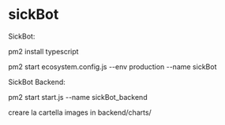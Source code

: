 # sickBot

SickBot:

pm2 install typescript

pm2 start ecosystem.config.js --env production --name sickBot


SickBot Backend:

pm2 start start.js --name sickBot_backend

creare la cartella images in backend/charts/
